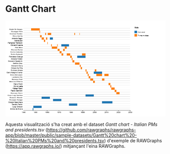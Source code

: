 # Gantt Chart

![alt text](https://github.com/vcdvcd17/VD_UOC_PAC2/blob/main/Gantt%20Chart/caps_italians_gantt.png?raw=true)

Aquesta visualització s'ha creat amb el dataset *Gantt chart - Italian PMs and presidents.tsv* (https://github.com/rawgraphs/rawgraphs-app/blob/master/public/sample-datasets/Gantt%20chart%20-%20Italian%20PMs%20and%20presidents.tsv) d'exemple de RAWGraphs (https://app.rawgraphs.io/) mitjançant l'eina RAWGraphs.
